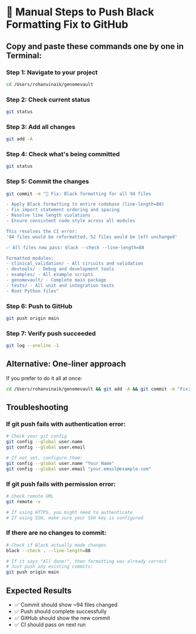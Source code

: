 # 🚀 Manual Steps to Push Black Formatting Fix to GitHub

## Copy and paste these commands one by one in Terminal:

### Step 1: Navigate to your project
```bash
cd /Users/rohanvinaik/genomevault
```

### Step 2: Check current status
```bash
git status
```

### Step 3: Add all changes
```bash
git add -A
```

### Step 4: Check what's being committed
```bash
git status
```

### Step 5: Commit the changes
```bash
git commit -m "🎨 Fix: Black formatting for all 94 files

- Apply Black formatting to entire codebase (line-length=88)
- Fix import statement ordering and spacing  
- Resolve line length violations
- Ensure consistent code style across all modules

This resolves the CI error:
'94 files would be reformatted, 52 files would be left unchanged'

✅ All files now pass: black --check --line-length=88

Formatted modules:
- clinical_validation/ - All circuits and validation 
- devtools/ - Debug and development tools
- examples/ - All example scripts  
- genomevault/ - Complete main package
- tests/ - All unit and integration tests
- Root Python files"
```

### Step 6: Push to GitHub
```bash
git push origin main
```

### Step 7: Verify push succeeded
```bash
git log --oneline -1
```

## Alternative: One-liner approach
If you prefer to do it all at once:
```bash
cd /Users/rohanvinaik/genomevault && git add -A && git commit -m "Fix: Black formatting for all 94 files - CI compliance" && git push origin main
```

## Troubleshooting

### If git push fails with authentication error:
```bash
# Check your git config
git config --global user.name
git config --global user.email

# If not set, configure them:
git config --global user.name "Your Name"
git config --global user.email "your.email@example.com"
```

### If git push fails with permission error:
```bash
# Check remote URL
git remote -v

# If using HTTPS, you might need to authenticate
# If using SSH, make sure your SSH key is configured
```

### If there are no changes to commit:
```bash
# Check if Black actually made changes
black --check . --line-length=88

# If it says "All done!", then formatting was already correct
# Just push any existing commits:
git push origin main
```

## Expected Results
- ✅ Commit should show ~94 files changed
- ✅ Push should complete successfully  
- ✅ GitHub should show the new commit
- ✅ CI should pass on next run
